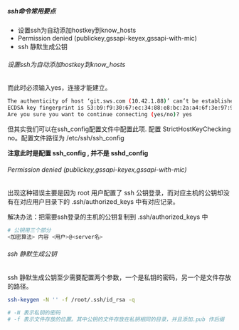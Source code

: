 ##### ssh命令常用要点

- 设置ssh为自动添加hostkey到know\_hosts
- Permission denied (publickey,gssapi-keyex,gssapi-with-mic)
- ssh 静默生成公钥

###### 设置ssh为自动添加hostkey到know_hosts

而此时必须输入yes，连接才能建立。

```bash
The authenticity of host ‘git.sws.com (10.42.1.88)’ can’t be established. 
ECDSA key fingerprint is 53:b9:f9:30:67:ec:34:88:e8:bc:2a:a4:6f:3e:97:95. 
Are you sure you want to continue connecting (yes/no)? yes 
```

但其实我们可以在ssh_config配置文件中配置此项. 配置 StrictHostKeyChecking no。配置文件路径为 /etc/ssh/ssh_config

**注意此时是配置 ssh_config , 并不是 sshd_config**

###### Permission denied (publickey,gssapi-keyex,gssapi-with-mic)

出现这种错误主要是因为 root 用户配置了 ssh 公钥登录，而对应主机的公钥却没有在对应用户目录下的 .ssh/authorized_keys 中有对应记录。

解决办法：把需要ssh登录的主机的公钥复制到 .ssh/authorized_keys 中

```bash
# 公钥用三个部分
<加密算法> 内容 <用户>@<server名>
```

###### ssh 静默生成公钥

ssh 静默生成公钥至少需要配置两个参数，一个是私钥的密码，另一个是文件存放的路径。

```bash
ssh-keygen -N '' -f /root/.ssh/id_rsa -q

# -N 表示私钥的密码
# -f 表示文件存放的位置。其中公钥的文件存放在私钥相同的目录，并且添加.pub 作后缀
```
